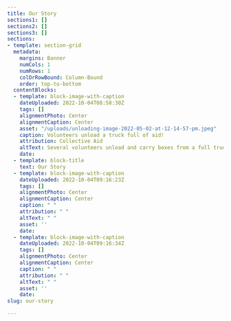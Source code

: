```yaml
---
title: Our Story
sections1: []
sections2: []
sections3: []
sections:
- template: section-grid
  metadata:
    margins: Banner
    numCols: 1
    numRows: 1
    colOrRowBound: Column-Bound
    order: top-to-bottom
  contentBlocks:
  - template: block-image-with-caption
    dateUploaded: 2022-10-04T08:58:30Z
    tags: []
    alignmentPhoto: Center
    alignmentCaption: Center
    asset: "/uploads/unloading-image-2022-05-02-at-12-14-57-pm.jpeg"
    caption: Volunteers unload a truck full of aid!
    attribution: Collective Aid
    altText: Several volunteers unload and carry boxes from a full truck to a warehouse.
    date: 
  - template: block-title
    text: Our Story
  - template: block-image-with-caption
    dateUploaded: 2022-10-04T09:16:23Z
    tags: []
    alignmentPhoto: Center
    alignmentCaption: Center
    caption: " "
    attribution: " "
    altText: " "
    asset: ''
    date: 
  - template: block-image-with-caption
    dateUploaded: 2022-10-04T09:16:34Z
    tags: []
    alignmentPhoto: Center
    alignmentCaption: Center
    caption: " "
    attribution: " "
    altText: " "
    asset: ''
    date: 
slug: our-story

---
```

